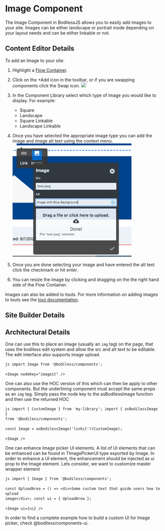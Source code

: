 # Image Component

The Image Component in BodliessJS allows you to easily add images to your site.
Images can be either landscape or portrait mode depending on your layout needs
and can be either linkable or not. 

## Content Editor Details

To add an Image to your site:

1. Highlight a [Flow Container](../../../Components/FlowContainer). 

2. Click on the +Add icon in the toolbar, or if you are swapping components
click the Swap icon.
![](./assets/ImageComponentLibraryAll.jpg.jpg)

3. In the Component Library select which type of image you would like to
display. For example:
    * Square
    * Landscape
    * Square Linkable
    * Landscape Linkable

4. Once you have selected the appropriate image type you can add the image and
image alt text using the context menu.
![](./assets/ContextMenuImage.jpg)

5. Once you are done selecting your image and have entered the alt text click
the checkmark or hit enter.

6. You can resize the image by clicking and dragging on the the right hand side
of the Flow Container.

Images can also be added to touts. For more information on adding images to
touts see the [tout documentation](../../../Components/Touts).

## Site Builder Details


## Architectural Details

One can use this to place an image (usually an `img` tag) on the page, that uses
the bodiless edit system and allow the src and alt text to be editable. The edit
interface also supports image upload.

  ``` 
  js import Image from '@bodiless/components';

  <Image nodeKey="imageit" /> 
  ```

One can also use the HOC version of this which can then be apply to other
components.  But the underlining component must accept the same props as an
`img` tag. Simply pass the node key to the asBodilessImage function and then use
the returned HOC

  ```
  js import { CustomImage } from 'my-library'; import { asBodilessImage }
  from '@bodiless/components';

  const Image = asBodilessImage('linkit')(CustomImage);

  <Image />
  ```

One can enhance Image picker UI elements. A list of UI elements that can be
enhanced can be found in TImagePickerUI type exported by Image. In order to
enhance a UI element, the enhancement should be injected as ui prop to the Image
element. Lets consider, we want to customize master wrapper element

```
js import { Image } from '@bodiless/components';

const UploadArea = () => <div>Some custom text that guide users how to upload
image</div>; const ui = { UploadArea };

<Image ui={ui} />
```

In order to find a complete example how to build a custom UI for Image picker,
check @bodiless/components-ui.
